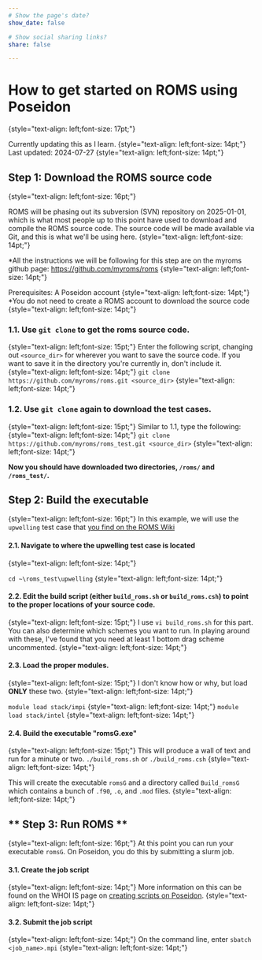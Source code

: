 ```yaml
---
# Show the page's date?
show_date: false

# Show social sharing links?
share: false

---
```


# How to get started on ROMS using Poseidon
{style="text-align: left;font-size: 17pt;"}

Currently updating this as I learn.
{style="text-align: left;font-size: 14pt;"}
Last updated: 2024-07-27
{style="text-align: left;font-size: 14pt;"}

## Step 1: Download the ROMS source code
{style="text-align: left;font-size: 16pt;"}

ROMS will be phasing out its subversion (SVN) repository on 2025-01-01, which is what most people up to this point have used to download and compile the ROMS source code. The source code will be made available via Git, and this is what we'll be using here.
{style="text-align: left;font-size: 14pt;"}

*All the instructions we will be following for this step are on the myroms github page: https://github.com/myroms/roms
{style="text-align: left;font-size: 14pt;"}

Prerequisites: A Poseidon account
{style="text-align: left;font-size: 14pt;"}
*You do not need to create a ROMS account to download the source code
{style="text-align: left;font-size: 14pt;"}
### 1.1. Use `git clone` to get the roms source code.
{style="text-align: left;font-size: 15pt;"}
Enter the following script, changing out `<source_dir>` for wherever you want to save the source code. If you want to save it in the directory you're currently in, don't include it.
{style="text-align: left;font-size: 14pt;"}
`git clone https://github.com/myroms/roms.git <source_dir>`
{style="text-align: left;font-size: 14pt;"}

### 1.2. Use `git clone` again to download the test cases.
{style="text-align: left;font-size: 15pt;"}
Similar to 1.1, type the following:
{style="text-align: left;font-size: 14pt;"}
`git clone https://github.com/myroms/roms_test.git <source_dir>`
{style="text-align: left;font-size: 14pt;"}

**Now you should have downloaded two directories, `/roms/` and `/roms_test/`.**


## Step 2: Build the executable
{style="text-align: left;font-size: 16pt;"}
In this example, we will use the `upwelling` test case that <a href="https://www.myroms.org/wiki/UPWELLING_CASE">you find on the ROMS Wiki</a>
#### 2.1. Navigate to where the upwelling test case is located
{style="text-align: left;font-size: 14pt;"}

`cd ~\roms_test\upwelling`
{style="text-align: left;font-size: 14pt;"}

#### 2.2. Edit the build script (either `build_roms.sh` or `build_roms.csh`) to point to the proper locations of your source code.
{style="text-align: left;font-size: 15pt;"}
I use `vi build_roms.sh` for this part. You can also determine which schemes you want to run. In playing around with these, I've found that you need at least 1 bottom drag scheme uncommented.
{style="text-align: left;font-size: 14pt;"}

#### 2.3. Load the proper modules.
{style="text-align: left;font-size: 15pt;"}
I don't know how or why, but load **ONLY** these two.
{style="text-align: left;font-size: 14pt;"}

`module load stack/impi`
{style="text-align: left;font-size: 14pt;"}
`module load stack/intel`
{style="text-align: left;font-size: 14pt;"}

#### 2.4. Build the executable "romsG.exe"
{style="text-align: left;font-size: 15pt;"}
This will produce a wall of text and run for a minute or two.
`./build_roms.sh` or `./build_roms.csh`
{style="text-align: left;font-size: 14pt;"}

This will create the executable `romsG` and a directory called `Build_romsG` which contains a bunch of `.f90`, `.o`, and `.mod` files.
{style="text-align: left;font-size: 14pt;"}

## ** Step 3: Run ROMS **
{style="text-align: left;font-size: 16pt;"}
At this point you can run your executable `romsG`. On Poseidon, you do this by submitting a slurm job.

#### 3.1. Create the job script
{style="text-align: left;font-size: 14pt;"}
More information on this can be found on the WHOI IS page on <a href="https://whoi-it.whoi.edu/creating-scripts/">creating scripts on Poseidon</a>.
{style="text-align: left;font-size: 14pt;"}

#### 3.2. Submit the job script
{style="text-align: left;font-size: 14pt;"}
On the command line, enter `sbatch <job_name>.mpi`
{style="text-align: left;font-size: 14pt;"}

